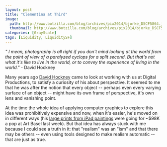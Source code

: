 ```yaml
---
layout: post
title: "Clementina at Third"
image:
  path: http://www.botzilla.com/blog/archives/pix2014/bjorke_DSCF5864.jpg
  thumbnail: http://www.botzilla.com/blog/archives/pix2014/bjorke_DSCF5864.jpg
categories: [GrayScale]
tags: [Liquidity, LiquiditySF]
---
```


<!--more-->
<p><i>" I mean, photography is all right if you don't mind looking at the world from the point of view of a paralyzed cyclops for a split second. But that's not what it's like to live in the world, or to convey the experience of living in the world."</i> - David Hockney</p>

<p>Many years ago <a href="http://www.hockneypictures.com/" target="_blank">David Hockney</a> came to look at working with us at Digital Productions, to satisfy a curiosity of his about perspective. It seemed to me that he was after the notion that every object -- perhaps even every varying surface of an object -- might have its own frame of perspective, it's own lens and vanishing point.</p>

<p>At the time the whole idea of applying computer graphics to explore this idea was prohibitively expensive and now, when it's easier, he's moved on in different ways (his <a href="http://www.artbaselmiamibeach-online.com/en/Annely-Juda-Fine-Art,c174134" target="_blank">large prints from iPad paintings</a> were going for ~$98K a pop at Art Basel last week). But that idea has always stuck with me because I could see a truth in it: that "realism" was an "ism" and that there may be others -- even using tools designed to make realism automatic -- that are just as true.</p>


